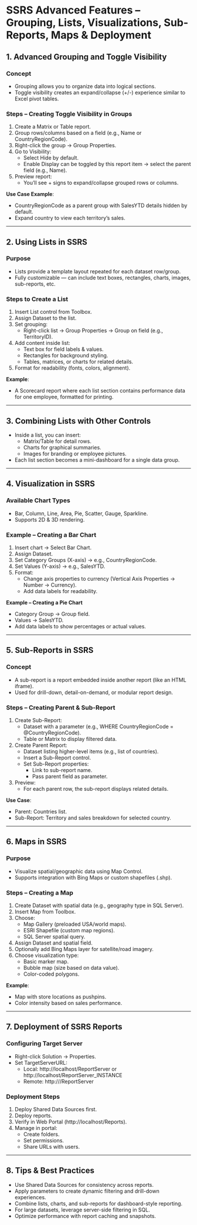 
# SSRS Advanced Features – Grouping, Lists, Visualizations, Sub-Reports, Maps & Deployment

## 1. Advanced Grouping and Toggle Visibility

### Concept
- Grouping allows you to organize data into logical sections.
- Toggle visibility creates an expand/collapse (+/-) experience similar to Excel pivot tables.

### Steps – Creating Toggle Visibility in Groups
1. Create a Matrix or Table report.
2. Group rows/columns based on a field (e.g., Name or CountryRegionCode).
3. Right-click the group → Group Properties.
4. Go to Visibility:
   - Select Hide by default.
   - Enable Display can be toggled by this report item → select the parent field (e.g., Name).
5. Preview report:
   - You’ll see + signs to expand/collapse grouped rows or columns.

**Use Case Example**:  
- CountryRegionCode as a parent group with SalesYTD details hidden by default.  
- Expand country to view each territory’s sales.

---

## 2. Using Lists in SSRS

### Purpose
- Lists provide a template layout repeated for each dataset row/group.
- Fully customizable — can include text boxes, rectangles, charts, images, sub-reports, etc.

### Steps to Create a List
1. Insert List control from Toolbox.
2. Assign Dataset to the list.
3. Set grouping:
   - Right-click list → Group Properties → Group on field (e.g., TerritoryID).
4. Add content inside list:
   - Text box for field labels & values.
   - Rectangles for background styling.
   - Tables, matrices, or charts for related details.
5. Format for readability (fonts, colors, alignment).

**Example**:
- A Scorecard report where each list section contains performance data for one employee, formatted for printing.

---

## 3. Combining Lists with Other Controls
- Inside a list, you can insert:
  - Matrix/Table for detail rows.
  - Charts for graphical summaries.
  - Images for branding or employee pictures.
- Each list section becomes a mini-dashboard for a single data group.

---

## 4. Visualization in SSRS

### Available Chart Types
- Bar, Column, Line, Area, Pie, Scatter, Gauge, Sparkline.
- Supports 2D & 3D rendering.

### Example – Creating a Bar Chart
1. Insert chart → Select Bar Chart.
2. Assign Dataset.
3. Set Category Groups (X-axis) → e.g., CountryRegionCode.
4. Set Values (Y-axis) → e.g., SalesYTD.
5. Format:
   - Change axis properties to currency (Vertical Axis Properties → Number → Currency).
   - Add data labels for readability.

**Example – Creating a Pie Chart**
- Category Group → Group field.
- Values → SalesYTD.
- Add data labels to show percentages or actual values.

---

## 5. Sub-Reports in SSRS

### Concept
- A sub-report is a report embedded inside another report (like an HTML iframe).
- Used for drill-down, detail-on-demand, or modular report design.

### Steps – Creating Parent & Sub-Report
1. Create Sub-Report:
   - Dataset with a parameter (e.g., WHERE CountryRegionCode = @CountryRegionCode).
   - Table or Matrix to display filtered data.
2. Create Parent Report:
   - Dataset listing higher-level items (e.g., list of countries).
   - Insert a Sub-Report control.
   - Set Sub-Report properties:
     - Link to sub-report name.
     - Pass parent field as parameter.
3. Preview:
   - For each parent row, the sub-report displays related details.

**Use Case**:
- Parent: Countries list.
- Sub-Report: Territory and sales breakdown for selected country.

---

## 6. Maps in SSRS

### Purpose
- Visualize spatial/geographic data using Map Control.
- Supports integration with Bing Maps or custom shapefiles (.shp).

### Steps – Creating a Map
1. Create Dataset with spatial data (e.g., geography type in SQL Server).
2. Insert Map from Toolbox.
3. Choose:
   - Map Gallery (preloaded USA/world maps).
   - ESRI Shapefile (custom map regions).
   - SQL Server spatial query.
4. Assign Dataset and spatial field.
5. Optionally add Bing Maps layer for satellite/road imagery.
6. Choose visualization type:
   - Basic marker map.
   - Bubble map (size based on data value).
   - Color-coded polygons.

**Example**:
- Map with store locations as pushpins.
- Color intensity based on sales performance.

---

## 7. Deployment of SSRS Reports

### Configuring Target Server
- Right-click Solution → Properties.
- Set TargetServerURL:
  - Local: http://localhost/ReportServer or http://localhost/ReportServer_INSTANCE
  - Remote: http://<serverName>/ReportServer

### Deployment Steps
1. Deploy Shared Data Sources first.
2. Deploy reports.
3. Verify in Web Portal (http://localhost/Reports).
4. Manage in portal:
   - Create folders.
   - Set permissions.
   - Share URLs with users.

---

## 8. Tips & Best Practices
- Use Shared Data Sources for consistency across reports.
- Apply parameters to create dynamic filtering and drill-down experiences.
- Combine lists, charts, and sub-reports for dashboard-style reporting.
- For large datasets, leverage server-side filtering in SQL.
- Optimize performance with report caching and snapshots.
